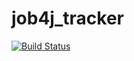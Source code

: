 # job4j_tracker

[![Build Status](https://app.travis-ci.com/Nikolai0902/job4j_tracker.svg?branch=master)](https://app.travis-ci.com/Nikolai0902/job4j_tracker)